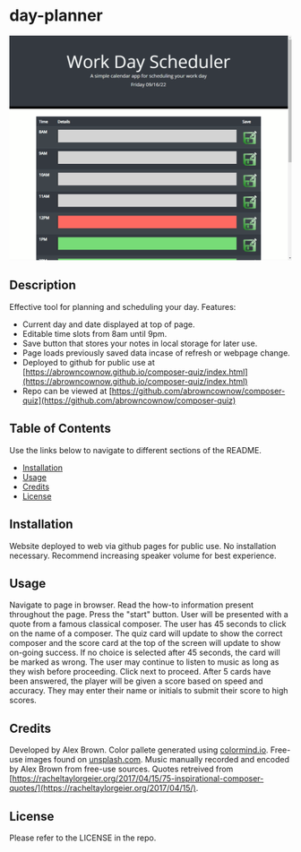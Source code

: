 # day-planner

![Day Planner Preview](./assets/images/planner_demo.gif)

## Description

Effective tool for planning and scheduling your day. Features:

-   Current day and date displayed at top of page.
-   Editable time slots from 8am until 9pm.
-   Save button that stores your notes in local storage for later use.
-   Page loads previously saved data incase of refresh or webpage change.
-   Deployed to github for public use at [https://abrowncownow.github.io/composer-quiz/index.html](https://abrowncownow.github.io/composer-quiz/index.html)
-   Repo can be viewed at [https://github.com/abrowncownow/composer-quiz](https://github.com/abrowncownow/composer-quiz)

## Table of Contents

Use the links below to navigate to different sections of the README.

-   [Installation](#installation)
-   [Usage](#usage)
-   [Credits](#credits)
-   [License](#license)

## Installation

Website deployed to web via github pages for public use. No installation necessary. Recommend increasing speaker volume for best experience.

## Usage

Navigate to page in browser. Read the how-to information present throughout the page. Press the "start" button. User will be presented with a quote from a famous classical composer. The user has 45 seconds to click on the name of a composer. The quiz card will update to show the correct composer and the score card at the top of the screen will update to show on-going success. If no choice is selected after 45 seconds, the card will be marked as wrong. The user may continue to listen to music as long as they wish before proceeding. Click next to proceed. After 5 cards have been answered, the player will be given a score based on speed and accuracy. They may enter their name or initials to submit their score to high scores.

## Credits

Developed by Alex Brown. Color pallete generated using [colormind.io](colormind.io). Free-use images found on [unsplash.com](unsplash.com). Music manually recorded and encoded by Alex Brown from free-use sources. Quotes retreived from [https://racheltaylorgeier.org/2017/04/15/75-inspirational-composer-quotes/](https://racheltaylorgeier.org/2017/04/15/).

## License

Please refer to the LICENSE in the repo.
